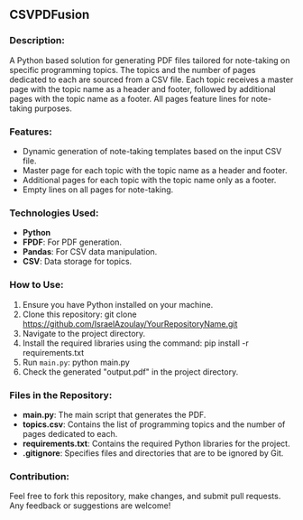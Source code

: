 ## CSVPDFusion

### Description:
A Python based solution for generating PDF files tailored for note-taking on specific programming topics. The topics and the number of pages dedicated to each are sourced from a CSV file. Each topic receives a master page with the topic name as a header and footer, followed by additional pages with the topic name as a footer. All pages feature lines for note-taking purposes.

### Features:
- Dynamic generation of note-taking templates based on the input CSV file.
- Master page for each topic with the topic name as a header and footer.
- Additional pages for each topic with the topic name only as a footer.
- Empty lines on all pages for note-taking.

### Technologies Used:
- **Python**
- **FPDF**: For PDF generation.
- **Pandas**: For CSV data manipulation.
- **CSV**: Data storage for topics.

### How to Use:
1. Ensure you have Python installed on your machine.
2. Clone this repository: git clone https://github.com/IsraelAzoulay/YourRepositoryName.git
3. Navigate to the project directory.
4. Install the required libraries using the command: pip install -r requirements.txt
5. Run `main.py`: python main.py
6. Check the generated "output.pdf" in the project directory.

### Files in the Repository:
- **main.py**: The main script that generates the PDF.
- **topics.csv**: Contains the list of programming topics and the number of pages dedicated to each.
- **requirements.txt**: Contains the required Python libraries for the project.
- **.gitignore**: Specifies files and directories that are to be ignored by Git.

### Contribution:
Feel free to fork this repository, make changes, and submit pull requests. Any feedback or suggestions are welcome!
